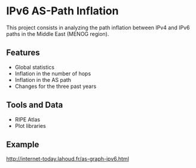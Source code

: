 # IPv6 AS-Path Inflation

This project consists in analyzing the path inflation between IPv4 and IPv6 paths in the Middle East (MENOG region).

## Features
* Global statistics
* Inflation in the number of hops
* Inflation in the AS path 
* Changes for the three past years

## Tools and Data
* RIPE Atlas
* Plot libraries

## Example
http://internet-today.lahoud.fr/as-graph-ipv6.html
